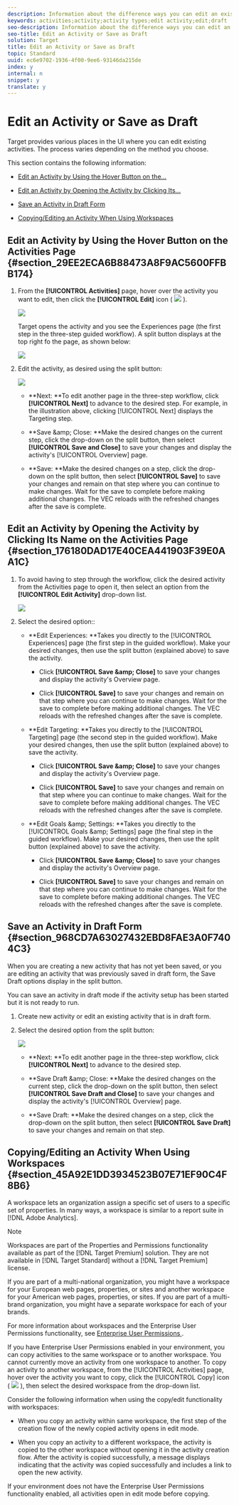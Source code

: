 ```yaml
---
description: Information about the difference ways you can edit an existing activity, including saving an activity in draft form.
keywords: activities;activity;activity types;edit activity;edit;draft
seo-description: Information about the difference ways you can edit an existing activity, including saving an activity in draft form.
seo-title: Edit an Activity or Save as Draft
solution: Target
title: Edit an Activity or Save as Draft
topic: Standard
uuid: ec6e9702-1936-4f00-9ee6-93146da215de
index: y
internal: n
snippet: y
translate: y
---
```


# Edit an Activity or Save as Draft

Target provides various places in the UI where you can edit existing activities. The process varies depending on the method you choose. 

This section contains the following information: 


* [ Edit an Activity by Using the Hover Button on the... ](../c_activities/c_edit-activity.md#section_29EE2ECA6B88473A8F9AC5600FFBB174) 

* [ Edit an Activity by Opening the Activity by Clicking Its... ](../c_activities/c_edit-activity.md#section_176180DAD17E40CEA441903F39E0AA1C) 

* [ Save an Activity in Draft Form ](../c_activities/c_edit-activity.md#section_968CD7A63027432EBD8FAE3A0F7404C3) 

* [ Copying/Editing an Activity When Using Workspaces ](../c_activities/c_edit-activity.md#section_45A92E1DD3934523B07E71EF90C4F8B6) 



## Edit an Activity by Using the Hover Button on the Activities Page {#section_29EE2ECA6B88473A8F9AC5600FFBB174}


1. From the **[!UICONTROL  Activities]** page, hover over the activity you want to edit, then click the **[!UICONTROL  Edit]** icon (  ![](assets/icon_edit.png) ). 

   ![](assets/hover_edit.png) 

   Target opens the activity and you see the Experiences page (the first step in the three-step guided workflow). A split button displays at the top right fo the page, as shown below: 

   ![](assets/edit_split_button.png) 

1. Edit the activity, as desired using the split button: 

   ![](assets/edit_split_button_2.png) 


    * **Next: **To edit another page in the three-step workflow, click **[!UICONTROL  Next]** to advance to the desired step. For example, in the illustration above, clicking [!UICONTROL  Next] displays the Targeting step. 

    * **Save &amp;amp; Close: **Make the desired changes on the current step, click the drop-down on the split button, then select **[!UICONTROL  Save and Close]** to save your changes and display the activity's [!UICONTROL  Overview] page. 

    * **Save: **Make the desired changes on a step, click the drop-down on the split button, then select **[!UICONTROL  Save]** to save your changes and remain on that step where you can continue to make changes. Wait for the save to complete before making additional changes. The VEC reloads with the refreshed changes after the save is complete. 





## Edit an Activity by Opening the Activity by Clicking Its Name on the Activities Page {#section_176180DAD17E40CEA441903F39E0AA1C}


1. To avoid having to step through the workflow, click the desired activity from the Activities page to open it, then select an option from the **[!UICONTROL  Edit Activity]** drop-down list. 

   ![](assets/edit_activity.png) 

1. Select the desired option:: 

    * **Edit Experiences: **Takes you directly to the [!UICONTROL  Experiences] page (the first step in the guided workflow). Make your desired changes, then use the split button (explained above) to save the activity. 
    
        * Click **[!UICONTROL  Save &amp;amp; Close]** to save your changes and display the activity's Overview page. 

        * Click **[!UICONTROL  Save]** to save your changes and remain on that step where you can continue to make changes. Wait for the save to complete before making additional changes. The VEC reloads with the refreshed changes after the save is complete. 


    * **Edit Targeting: **Takes you directly to the [!UICONTROL  Targeting] page (the second step in the guided workflow). Make your desired changes, then use the split button (explained above) to save the activity. 
    
        * Click **[!UICONTROL  Save &amp;amp; Close]** to save your changes and display the activity's Overview page. 

        * Click **[!UICONTROL  Save]** to save your changes and remain on that step where you can continue to make changes. Wait for the save to complete before making additional changes. The VEC reloads with the refreshed changes after the save is complete. 


    * **Edit Goals &amp;amp; Settings: **Takes you directly to the [!UICONTROL  Goals &amp;amp; Settings] page (the final step in the guided workflow). Make your desired changes, then use the split button (explained above) to save the activity. 
    
        * Click **[!UICONTROL  Save &amp;amp; Close]** to save your changes and display the activity's Overview page. 

        * Click **[!UICONTROL  Save]** to save your changes and remain on that step where you can continue to make changes. Wait for the save to complete before making additional changes. The VEC reloads with the refreshed changes after the save is complete. 





## Save an Activity in Draft Form {#section_968CD7A63027432EBD8FAE3A0F7404C3}

When you are creating a new activity that has not yet been saved, or you are editing an activity that was previously saved in draft form, the Save Draft options display in the split button. 

You can save an activity in draft mode if the activity setup has been started but it is not ready to run. 


1. Create new activity or edit an existing activity that is in draft form. 

1. Select the desired option from the split button: 

   ![](assets/save_draft.png) 


    * **Next: **To edit another page in the three-step workflow, click **[!UICONTROL  Next]** to advance to the desired step. 

    * **Save Draft &amp;amp; Close: **Make the desired changes on the current step, click the drop-down on the split button, then select **[!UICONTROL  Save Draft and Close]** to save your changes and display the activity's [!UICONTROL  Overview] page. 

    * **Save Draft: **Make the desired changes on a step, click the drop-down on the split button, then select **[!UICONTROL  Save Draft]** to save your changes and remain on that step. 





## Copying/Editing an Activity When Using Workspaces {#section_45A92E1DD3934523B07E71EF90C4F8B6}

A workspace lets an organization assign a specific set of users to a specific set of properties. In many ways, a workspace is similar to a report suite in [!DNL  Adobe Analytics]. 


>[!NOTE]
>
>Workspaces are part of the Properties and Permissions functionality available as part of the [!DNL  Target Premium] solution. They are not available in [!DNL  Target Standard] without a [!DNL  Target Premium] license. 



If you are part of a multi-national organization, you might have a workspace for your European web pages, properties, or sites and another workspace for your American web pages, properties, or sites. If you are part of a multi-brand organization, you might have a separate workspace for each of your brands. 

For more information about workspaces and the Enterprise User Permissions functionality, see [ Enterprise User Permissions ](../c_seting_up_target/property_channel/property_channel.md#concept_E396B16FA2024ADBA27BC056138F9838). 

If you have Enterprise User Permissions enabled in your environment, you can copy activities to the same workspace or to another workspace. You cannot currently move an activity from one workspace to another. To copy an activity to another workspace, from the [!UICONTROL  Activities] page, hover over the activity you want to copy, click the [!UICONTROL  Copy] icon (  ![](assets/icon_copy.png) ), then select the desired workspace from the drop-down list. 

Consider the following information when using the copy/edit functionality with workspaces: 


* When you copy an activity within same workspace, the first step of the creation flow of the newly copied activity opens in edit mode. 

* When you copy an activity to a different workspace, the activity is copied to the other workspace without opening it in the activity creation flow. After the activity is copied successfully, a message displays indicating that the activity was copied successfully and includes a link to open the new activity. 



If your environment does not have the Enterprise User Permissions functionality enabled, all activities open in edit mode before copying. 
